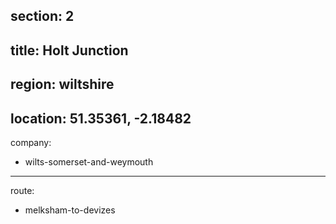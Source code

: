 section: 2
----
title: Holt Junction
----
region: wiltshire
----
location: 51.35361, -2.18482
----
company:
- wilts-somerset-and-weymouth
----
route:
- melksham-to-devizes
